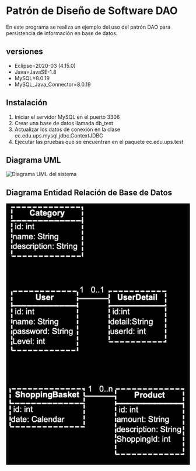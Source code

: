 # Patrón de Diseño de Software DAO
En este programa se realiza un ejemplo del uso del patrón DAO para persistencia de información en base de datos.

## versiones
* Eclipse=2020-03 (4.15.0)
* Java=JavaSE-1.8
* MySQL=8.0.19 
* MySQL_Java_Connector=8.0.19

## Instalación
1. Iniciar el servidor MySQL en el puerto 3306 
2. Crear una base de datos llamada db_test
3. Actualizar los datos de conexión en la clase ec.edu.ups.mysql.jdbc.ContextJDBC
4. Ejecutar las pruebas que se encuentran en el paquete ec.edu.ups.test

## Diagrama UML

![Diagrama UML del sistema](/assets/EjemploDao_UML.png?raw=true "Diagrama de clases UML")

## Diagrama Entidad Relación de Base de Datos

![Diagrama Entidad-Relación del sistema](/assets/Diagrama-base-de-datos.png?raw=true "Diagrama Entidad-Relación")



